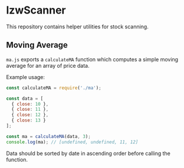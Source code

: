 # lzwScanner

This repository contains helper utilities for stock scanning.

## Moving Average

`ma.js` exports a `calculateMA` function which computes a simple moving average for an array of price data.

Example usage:

```javascript
const calculateMA = require('./ma');

const data = [
  { close: 10 },
  { close: 11 },
  { close: 12 },
  { close: 13 }
];

const ma = calculateMA(data, 3);
console.log(ma); // [undefined, undefined, 11, 12]
```

Data should be sorted by date in ascending order before calling the function.
